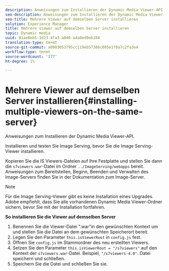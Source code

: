 ```yaml
---
description: Anweisungen zum Installieren der Dynamic Media Viewer-API.
seo-description: Anweisungen zum Installieren der Dynamic Media Viewer-API.
seo-title: Mehrere Viewer auf demselben Server installieren
solution: Experience Manager
title: Mehrere Viewer auf demselben Server installieren
topic: Dynamic media
uuid: 91ae8eb5-1d23-4fa3-a0d6-a4a0ed0eb104
translation-type: tm+mt
source-git-commit: a0983053795cc119eb57386c005e1f8a7c2fa3e4
workflow-type: tm+mt
source-wordcount: '177'
ht-degree: 1%

---
```



# Mehrere Viewer auf demselben Server installieren{#installing-multiple-viewers-on-the-same-server}

<!-- Updated June 1, 2020 from https://wiki.corp.adobe.com/pages/viewpage.action?spaceKey=scene7qa&title=s7Viewers%2C+S7SDK%2C+S7OnDemand+Release+Notes - Contact is Sasha -->

Anweisungen zum Installieren der Dynamic Media Viewer-API.

Installieren und testen Sie Image Serving, bevor Sie die Image Serving-Viewer installieren.

Kopieren Sie die IS Viewers-Dateien auf Ihre Festplatte und stellen Sie dann die `s7viewers.war`-Datei im Ordner `../ImageServing/webapps` bereit. Anweisungen zum Bereitstellen, Beginn, Beenden und Verwalten des Image-Servers finden Sie in der Dokumentation zum Image-Server.

>[!NOTE]
>
>Für die Image Serving-Viewer gibt es keine Installation eines Upgrades. Adobe empfiehlt, dass Sie alle vorhandenen Dynamic Media Viewer-Ordner sichern, bevor Sie mit der Installation fortfahren.

**So installieren Sie die Viewer auf demselben Server**

1. Benennen Sie die Viewer-Datei &quot;.war&quot;in den gewünschten Kontext um und stellen Sie die Datei an dem gewünschten Speicherort bereit.
1. Legen Sie den Parameter `this.isViewerRoot` in `config.js` fest.
1. Öffnen Sie `config.js` im Stammordner des neu erstellten Viewers.
1. Setzen Sie den Parameter `this.isViewerRoot = "/s7viewers"` auf den Kontext der `s7viewers.war`-Datei. Beispiel, `"/s7viewers-4.0"`. Datei speichern und schließen.
1. Speichern Sie die Datei und schließen Sie sie.

